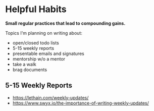 # Helpful Habits

**Small regular practices that lead to compounding gains.**

Topics I'm planning on writing about:

-   open/closed todo lists
-   5-15 weekly reports
-   presentable emails and signatures
-   mentorship w/o a mentor
-   take a walk
-   brag documents

## 5-15 Weekly Reports

-   https://lethain.com/weekly-updates/
-   https://www.swyx.io/the-importance-of-writing-weekly-updates/
